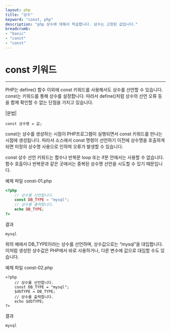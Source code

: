 ```yaml
---
layout: php
title: "상수"
keyword: "const, php"
description: "php 상수에 대해서 학습합니다. 삼수는 고정된 값입니다."
breadcrumb:
- "basic"
- "const"
- "const"
---
```


# const 키워드
---
PHP는 define() 함수 이외에 const 키워드를 사용해서도 상수를 선언할 수 있습니다. const는 키워드를 통해 상수를 설정합니다. 따라서 define()처럼 상수의 선언 오류 등을 함께 확인할 수 없는 단점을 가지고 있습니다.

|문법|
```
const 상수명 = 값;
```

const는 상수를 생성하는 시점이 PHP프로그램이 실행되면서 const 키워드를 만나는 시점에 생성됩니다. 따라서 소스에서 const 명령이 선언하기 이전에 상수명을 호출하게 되면 미정의 상수명 사용으로 인하여 오류가 발생할 수 있습니다.

const 상수 선언 키워드는 함수나 반복문 loop 또는 if문 안에서는 사용할 수 없습니다. 함수 호출이나 반복문과 같은 곳에서는 중복된 상수명 선언을 시도할 수 있기 때문입니다.

예제 파일 const-01.php
```php
<?php
	// 상수를 선언합니다.
	const DB_TYPE = "mysql";
	// 상수를 출력합니다.
	echo DB_TYPE;
?>
```

결과
```
mysql
```

위의 예에서 DB_TYPE이라는 상수를 선언하며, 상수값으로는 “mysql”을 대입합니다. 이처럼 생성한 상수값은 PHP에서 바로 사용하거나, 다른 변수에 값으로 대입할 수도 있습니다.

예제 파일 const-02.php
```
<?php
	// 상수를 선언합니다.
	const DB_TYPE = "mysql";
	$dbTYPE = DB_TYPE;
	// 상수를 출력합니다.
	echo $dbTYPE;
?>
```

결과
```
mysql
```